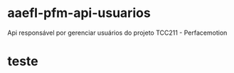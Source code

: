 # aaefl-pfm-api-usuarios
Api responsável por gerenciar usuários do projeto TCC211 - Perfacemotion

# teste



